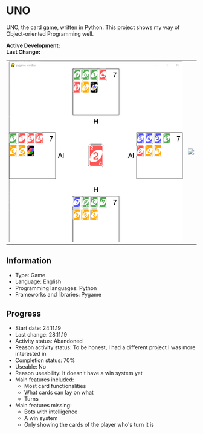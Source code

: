 # UNO
UNO, the card game, written in Python. This project shows my way of Object-oriented Programming well.

**Active Development:** <br>
**Last Change:** <br>

| | |
| :---: | :---: |
| ![](/Screenshots/1-Game.png) | ![](/Screenshots/.png) |

## Information
- Type: Game
- Language: English
- Programming languages: Python
- Frameworks and libraries: Pygame

## Progress
- Start date: 24.11.19
- Last change: 28.11.19
- Activity status: Abandoned
- Reason activity status: To be honest, I had a different project I was more interested in
- Completion status: 70%
- Useable: No
- Reason useability: It doesn't have a win system yet
- Main features included: 
	- Most card functionalities
	- What cards can lay on what
	- Turns
- Main features missing: 
	- Bots with intelligence
	- A win system
	- Only showing the cards of the player who's turn it is
